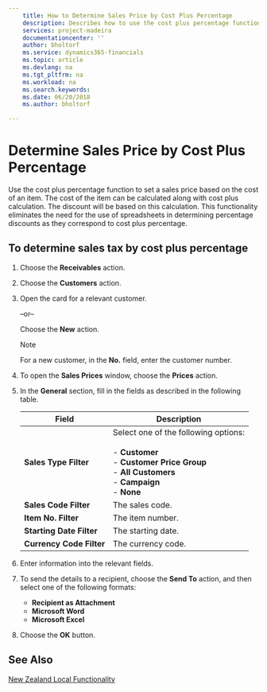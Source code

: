```yaml
---
    title: How to Determine Sales Price by Cost Plus Percentage
    description: Describes how to use the cost plus percentage function to set a sales price based on the cost of an item.
    services: project-madeira 
    documentationcenter: ''
    author: bholtorf
    ms.service: dynamics365-financials
    ms.topic: article
    ms.devlang: na
    ms.tgt_pltfrm: na
    ms.workload: na
    ms.search.keywords:
    ms.date: 06/20/2018
    ms.author: bholtorf

---
```

# Determine Sales Price by Cost Plus Percentage
Use the cost plus percentage function to set a sales price based on the cost of an item. The cost of the item can be calculated along with cost plus calculation. The discount will be based on this calculation. This functionality eliminates the need for the use of spreadsheets in determining percentage discounts as they correspond to cost plus percentage.  

## To determine sales tax by cost plus percentage  

1.  Choose the **Receivables** action.  
3.  Choose the **Customers** action.  
4.  Open the card for a relevant customer.  

     –or–  

    Choose the **New** action.  

    > [!NOTE]  
    >  For a new customer, in the **No.** field, enter the customer number.  

5.  To open the **Sales Prices** window, choose the **Prices** action.  
6.  In the **General** section, fill in the fields as described in the following table.  

    |Field|Description|  
    |-----------|-----------------|  
    |**Sales Type Filter**|Select one of the following options:<br /><br /> -   **Customer**<br />-   **Customer Price Group**<br />-   **All Customers**<br />-   **Campaign**<br />-   **None**|  
    |**Sales Code Filter**|The sales code.|  
    |**Item No. Filter**|The item number.|  
    |**Starting Date Filter**|The starting date.|  
    |**Currency Code Filter**|The currency code.|  

7.  Enter information into the relevant fields.  
8.  To send the details to a recipient, choose the **Send To** action, and then select one of the following formats:  

    - **Recipient as Attachment**  
    - **Microsoft Word**  
    - **Microsoft Excel**  

9. Choose the **OK** button.  

## See Also  
[New Zealand Local Functionality](new-zealand-local-functionality.md)
